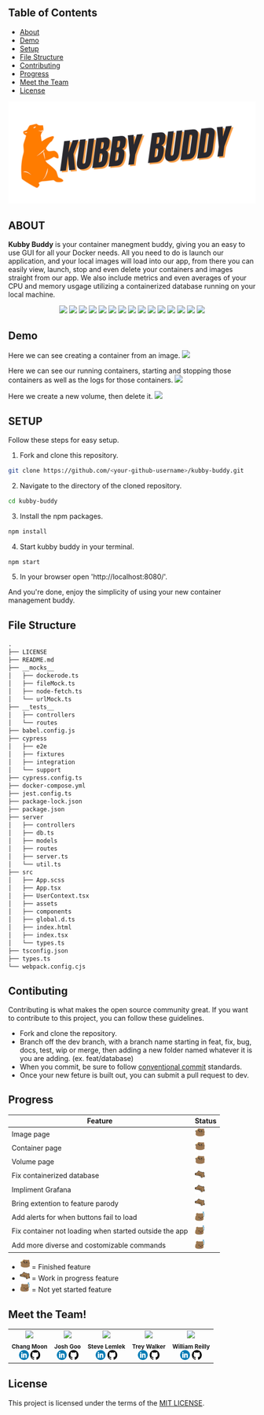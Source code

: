 ## Table of Contents

- [About](#about)
- [Demo](#demo)
- [Setup](#setup)
- [File Structure](#file-structure)
- [Contributing](#contibuting)
- [Progress](#progress)
- [Meet the Team](#meet-the-team)
- [License](#license)

<p align="center">
  <img src="./src/assets/logo.png">
</p>

## ABOUT

**Kubby Buddy** is your container manegment buddy, giving you an easy to use GUI for all your Docker needs. All you need to do is launch our application, and your local images will load into our app, from there you can easily view, launch, stop and even delete your containers and images straight from our app. We also include metrics and even averages of your CPU and memory usgage utilizing a containerized database running on your local machine.

<div align="center">
  <img src="https://img.shields.io/badge/circleci-343434?style=for-the-badge&logo=circleci&logoColor=white"/>
  <img src="https://img.shields.io/badge/PostgreSQL-316192?style=for-the-badge&logo=postgresql&logoColor=white"/>
  <img src="https://img.shields.io/badge/Chart.js-FF6384?style=for-the-badge&logo=chartdotjs&logoColor=white"/>
  <img src="https://img.shields.io/badge/Cypress-17202C?style=for-the-badge&logo=cypress&logoColor=white"/>
  <img src="https://img.shields.io/badge/Docker-2CA5E0?style=for-the-badge&logo=docker&logoColor=white"/>
  <img src="https://img.shields.io/badge/Express.js-000000?style=for-the-badge&logo=express&logoColor=white"/>
  <img src="https://img.shields.io/badge/Jest-C21325?style=for-the-badge&logo=jest&logoColor=white"/>
  <img src="https://img.shields.io/badge/ts--node-3178C6?style=for-the-badge&logo=ts-node&logoColor=white"/>
  <img src="https://img.shields.io/badge/npm-CB3837?style=for-the-badge&logo=npm&logoColor=white"/>
  <img src="https://img.shields.io/badge/React-20232A?style=for-the-badge&logo=react&logoColor=61DAFB"/>
  <img src="https://img.shields.io/badge/React_Query-FF4154?style=for-the-badge&logo=React_Query&logoColor=white"/>
  <img src="https://img.shields.io/badge/Sass-CC6699?style=for-the-badge&logo=sass&logoColor=white"/>
  <img src="https://img.shields.io/badge/CSS3-1572B6?style=for-the-badge&logo=css3&logoColor=white"/>
  <img src="https://img.shields.io/badge/HTML5-E34F26?style=for-the-badge&logo=html5&logoColor=white"/>
  <img src="https://img.shields.io/badge/TypeScript-007ACC?style=for-the-badge&logo=typescript&logoColor=white"/>
</div>

## Demo

Here we can see creating a container from an image.
<img src="./src/assets/Main_App_Images.gif"/>

Here we can see our running containers, starting and stopping those containers as well as the logs for those containers.
<img src="./src/assets/Main_App_Containers.gif"/>

Here we create a new volume, then delete it.
<img src="./src/assets/Main_App_Volumes.gif"/>

## SETUP

Follow these steps for easy setup.

1. Fork and clone this repository.

```bash
git clone https://github.com/<your-github-username>/kubby-buddy.git
```

2. Navigate to the directory of the cloned repository.

```bash
cd kubby-buddy
```

3. Install the npm packages.

```bash
npm install
```

4. Start kubby buddy in your terminal.

```bash
npm start
```

5. In your browser open 'http://localhost:8080/'.

And you're done, enjoy the simplicity of using your new container management buddy.

## File Structure

```
.
├── LICENSE
├── README.md
├── __mocks__
│   ├── dockerode.ts
│   ├── fileMock.ts
│   ├── node-fetch.ts
│   └── urlMock.ts
├── __tests__
│   ├── controllers
│   └── routes
├── babel.config.js
├── cypress
│   ├── e2e
│   ├── fixtures
│   ├── integration
│   └── support
├── cypress.config.ts
├── docker-compose.yml
├── jest.config.ts
├── package-lock.json
├── package.json
├── server
│   ├── controllers
│   ├── db.ts
│   ├── models
│   ├── routes
│   ├── server.ts
│   └── util.ts
├── src
│   ├── App.scss
│   ├── App.tsx
│   ├── UserContext.tsx
│   ├── assets
│   ├── components
│   ├── global.d.ts
│   ├── index.html
│   ├── index.tsx
│   └── types.ts
├── tsconfig.json
├── types.ts
└── webpack.config.cjs
```

## Contibuting

Contributing is what makes the open source community great. If you want to contribute to this project, you can follow these guidelines.

- Fork and clone the repository.
- Branch off the dev branch, with a branch name starting in feat, fix, bug, docs, test, wip or merge, then adding a new folder named whatever it is you are adding. (ex. feat/database)
- When you commit, be sure to follow [conventional commit](https://www.conventionalcommits.org/en/v1.0.0/) standards.
- Once your new feture is built out, you can submit a pull request to dev.

## Progress

| Feature                                                | Status                                                |
| ------------------------------------------------------ | ----------------------------------------------------- |
| Image page                                             | <img src="./src/assets/bear-party.webp" width="20"/>  |
| Container page                                         | <img src="./src/assets/bear-party.webp" width="20"/>  |
| Volume page                                            | <img src="./src/assets/bear-party.webp" width="20"/>  |
| Fix containerized database                             | <img src="./src/assets/bear-bongo.webp" width="20"/>  |
| Impliment Grafana                                      | <img src="./src/assets/bear-bongo.webp" width="20"/>  |
| Bring extention to feature parody                      | <img src="./src/assets/bear-bongo.webp" width="20"/>  |
| Add alerts for when buttons fail to load               | <img src="./src/assets/bear-snooze.webp" width="20"/> |
| Fix container not loading when started outside the app | <img src="./src/assets/bear-snooze.webp" width="20"/> |
| Add more diverse and costomizable commands             | <img src="./src/assets/bear-snooze.webp" width="20"/> |

- <img src="./src/assets/bear-party.webp" width="20"/> = Finished feature
- <img src="./src/assets/bear-bongo.webp" width="20"/> = Work in progress feature
- <img src="./src/assets/bear-snooze.webp" width="20"/> = Not yet started feature

## Meet the Team!

<table align="center">
  <tr>
    <td align="center">
      <img src="https://avatars.githubusercontent.com/u/123416896?v=4" width="100"/>
      <br />
      <sub><b>Chang Moon</b></sub>
      <br />
      <a href="https://www.linkedin.com/in/kasualkid12/"><img src="./src/assets/linkedin-favicon.png" width="20"/></a>
      <a href="https://www.linkedin.com/in/kasualkid12/"><img src="./src/assets/github-favicon.png" width="20"/></a>
    </td>
    <td align="center">
      <img src="https://avatars.githubusercontent.com/u/126903033?v=4" width="100"/>
      <br />
      <sub><b>Josh Goo</b></sub>
      <br />
      <a href="https://www.linkedin.com/in/kasualkid12/"><img src="./src/assets/linkedin-favicon.png" width="20"/></a>
      <a href="https://www.linkedin.com/in/kasualkid12/"><img src="./src/assets/github-favicon.png" width="20"/></a>
    </td>
    <td align="center">
      <img src="https://avatars.githubusercontent.com/u/108921232?v=4" width="100"/>
      <br />
      <sub><b>Steve Lemlek</b></sub>
      <br />
      <a href="https://www.linkedin.com/in/kasualkid12/"><img src="./src/assets/linkedin-favicon.png" width="20"/></a>
      <a href="https://www.linkedin.com/in/kasualkid12/"><img src="./src/assets/github-favicon.png" width="20"/></a>
    </td>
    <td align="center">
      <img src="https://avatars.githubusercontent.com/u/22490059?v=4" width="100"/>
      <br />
      <sub><b>Trey Walker</b></sub>
      <br />
      <a href="https://www.linkedin.com/in/kasualkid12/"><img src="./src/assets/linkedin-favicon.png" width="20"/></a>
      <a href="https://www.linkedin.com/in/kasualkid12/"><img src="./src/assets/github-favicon.png" width="20"/></a>
    </td>
    <td align="center">
      <img src="https://avatars.githubusercontent.com/u/127268892?v=4" width="100"/>
      <br />
      <sub><b>William Reilly</b></sub>
      <br />
      <a href="https://www.linkedin.com/in/kasualkid12/"><img src="./src/assets/linkedin-favicon.png" width="20"/></a>
      <a href="https://www.linkedin.com/in/kasualkid12/"><img src="./src/assets/github-favicon.png" width="20"/></a>
    </td>
  </tr>
</table>

## License

This project is licensed under the terms of the [MIT LICENSE](./LICENSE).
